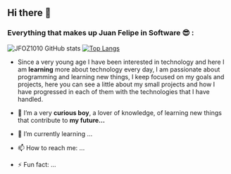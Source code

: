 ## Hi there 👋

### Everything that makes up Juan Felipe in Software 😎 : 

![JFOZ1010 GitHub stats](https://github-readme-stats.vercel.app/api?username=JFOZ1010&theme=gruvbox&show_icons=true)
[![Top Langs](https://github-readme-stats.vercel.app/api/top-langs/?username=JFOZ1010&layout=compact)](https://github.com/JFOZ1010/github-readme-stats)

- Since a very young age I have been interested in technology and here I am **learning** more about technology every day, I am passionate about programming and learning new things, I keep focused on my goals and projects, here you can see a little about my small projects and how I have progressed in each of them with the technologies that I have handled.

- 🔭 I’m a very **curious boy**, a lover of knowledge, of learning new things that contribute to **my future...**
- 🌱 I’m currently learning ...
- 📫 How to reach me: ...

- ⚡ Fun fact: ...

